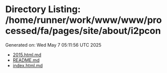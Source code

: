 # Directory Listing: /home/runner/work/www/www/processed/fa/pages/site/about/i2pcon
Generated on: Wed May  7 05:11:56 UTC 2025

- [2015.html.md](2015.html.md)
- [README.md](README.md)
- [index.html.md](index.html.md)
